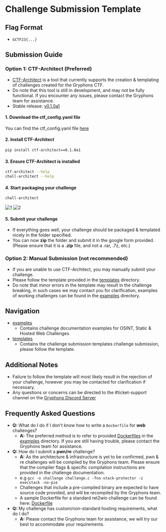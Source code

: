 Challenge Submission Template 
===

## Flag Format
- `GCTF23{...}`

## Submission Guide

### Option 1: CTF-Architect (Preferred)
- [CTF-Architect](https://github.com/Jus-Codin/CTF-Architect/) is a tool that currently supports the creation & templating of challenges created for the Gryphons CTF. 
- Do note that this tool is still in development, and may not be fully functional. If you encounter any issues, please contact the Gryphons team for assistance.
- Stable release: [v0.1.0a1](https://github.com/Jus-Codin/CTF-Architect/releases/tag/v0.1.0a1)

#### 1. Download the ctf_config.yaml file
You can find the ctf_config.yaml file [here](./ctf_config.yaml)

#### 2. Install CTF-Architect
```bash
pip install ctf-architect==0.1.0a1
```
#### 3. Ensure CTF-Architect is installed
```bash
ctf-architect --help
chall-architect --help
```

#### 4. Start packaging your challenge
```bash
chall-architect
```

![1](https://i.imgur.com/ZhvsgXR.png)
![2](https://i.imgur.com/nVy459c.png)

#### 5. Submit your challenge
- If everything goes well, your challenge should be packaged & templated nicely in the folder specified.
- You can now **zip** the folder and submit it in the google form provided. (Please ensure that it is a **.zip** file, and not a .rar, .7z, etc.)

### Option 2: Manual Submission (not recommended)
- If you are unable to use CTF-Architect, you may manually submit your challenge.
- Please follow the template provided in the [templates](./template) directory.
- Do note that minor errors in the template may result in the challenge breaking, in such cases we may contact you for clarification, examples of working challenges can be found in the [examples](./examples) directory.

## Navigation
- [examples](./examples)
    - Contains challenge documentation examples for OSINT, Static & Hosted Web Challenges
- [templates](./templates)
    - Contains the challenge submission templates challenge submission, please follow the template.

## Additional Notes
- Failure to follow the template will most likely result in the rejection of your challenge, however you may be contacted for clarification if necessary.
- Any questions or concerns can be directed to the #ticket-support channel on the [Gryphons Discord Server](https://discord.gg/2nZTCdBGgY)

## Frequently Asked Questions
- **Q:** What do I do if I don't know how to write a `Dockerfile` for **web** challenges?
    - **A:** The preferred method is to refer to provided [Dockerfiles](./examples/web/Hello,%20Cookie%20Monster/service/hello-cookies/Dockerfile) in the [examples](./examples) directory. If you are still having trouble, please contact the Gryphons team for assistance.
- **Q:** How do I submit a **pwn/re** challenge?
    - **A:** As the architecture & infrastructure is yet to be confirmed, pwn & re challenges will be compiled by the Gryphons team. Please ensure that the compiler flags & specific compilation instructions are provided in the challenge documentation.
    - e.g `gcc -o challenge challenge.c -fno-stack-protector -z execstack -no-pie`
    - Challenges that include a pre-compiled binary are expected to have source code provided, and will be recompiled by the Gryphons team.
    - A sample Dockerfile for a standard ret2win challenge can be found here: [Dockerfile](./examples/pwn/Alien%20Portal/service/alien_portal/Dockerfile)
- **Q:** My challenge has custom/non-standard hosting requirements, what do I do?
    - **A:** Please contact the Gryphons team for assistance, we will try our best to accommodate your requirements.
